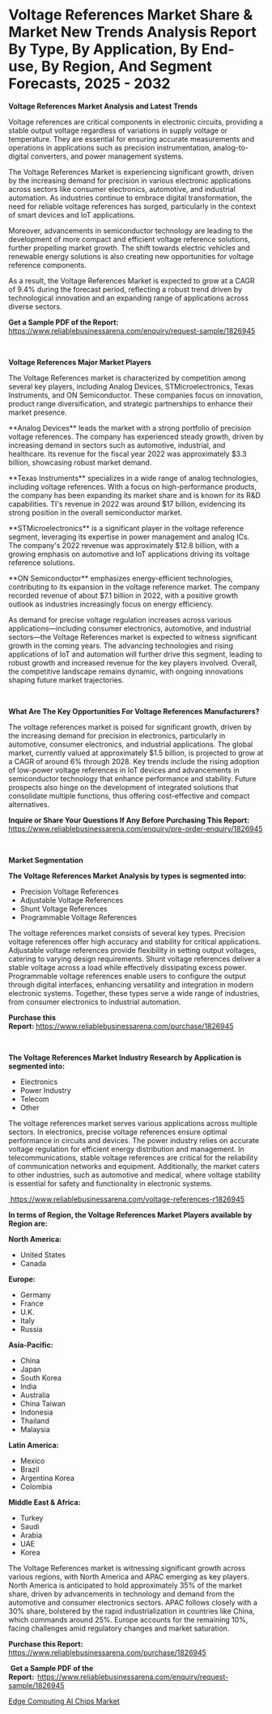 <p><h1>Voltage References Market Share & Market New Trends Analysis Report By Type, By Application, By End-use, By Region, And Segment Forecasts, 2025 - 2032</h1></p><p><strong>Voltage References Market Analysis and Latest Trends</strong></p>
<p><p>Voltage references are critical components in electronic circuits, providing a stable output voltage regardless of variations in supply voltage or temperature. They are essential for ensuring accurate measurements and operations in applications such as precision instrumentation, analog-to-digital converters, and power management systems.</p><p>The Voltage References Market is experiencing significant growth, driven by the increasing demand for precision in various electronic applications across sectors like consumer electronics, automotive, and industrial automation. As industries continue to embrace digital transformation, the need for reliable voltage references has surged, particularly in the context of smart devices and IoT applications.</p><p>Moreover, advancements in semiconductor technology are leading to the development of more compact and efficient voltage reference solutions, further propelling market growth. The shift towards electric vehicles and renewable energy solutions is also creating new opportunities for voltage reference components. </p><p>As a result, the Voltage References Market is expected to grow at a CAGR of 9.4% during the forecast period, reflecting a robust trend driven by technological innovation and an expanding range of applications across diverse sectors.</p></p>
<p><strong>Get a Sample PDF of the Report:&nbsp;</strong> <a href="https://www.reliablebusinessarena.com/enquiry/request-sample/1826945?utm_campaign=2383&utm_medium=2&utm_source=Github&utm_content=ia&utm_term=06042025&utm_id=voltage-references">https://www.reliablebusinessarena.com/enquiry/request-sample/1826945</a></p>
<p>&nbsp;</p>
<p><strong>Voltage References Major Market Players</strong></p>
<p><p>The Voltage References market is characterized by competition among several key players, including Analog Devices, STMicroelectronics, Texas Instruments, and ON Semiconductor. These companies focus on innovation, product range diversification, and strategic partnerships to enhance their market presence.</p><p>**Analog Devices** leads the market with a strong portfolio of precision voltage references. The company has experienced steady growth, driven by increasing demand in sectors such as automotive, industrial, and healthcare. Its revenue for the fiscal year 2022 was approximately $3.3 billion, showcasing robust market demand.</p><p>**Texas Instruments** specializes in a wide range of analog technologies, including voltage references. With a focus on high-performance products, the company has been expanding its market share and is known for its R&D capabilities. TI's revenue in 2022 was around $17 billion, evidencing its strong position in the overall semiconductor market.</p><p>**STMicroelectronics** is a significant player in the voltage reference segment, leveraging its expertise in power management and analog ICs. The company's 2022 revenue was approximately $12.8 billion, with a growing emphasis on automotive and IoT applications driving its voltage reference solutions.</p><p>**ON Semiconductor** emphasizes energy-efficient technologies, contributing to its expansion in the voltage reference market. The company recorded revenue of about $7.1 billion in 2022, with a positive growth outlook as industries increasingly focus on energy efficiency.</p><p>As demand for precise voltage regulation increases across various applications—including consumer electronics, automotive, and industrial sectors—the Voltage References market is expected to witness significant growth in the coming years. The advancing technologies and rising applications of IoT and automation will further drive this segment, leading to robust growth and increased revenue for the key players involved. Overall, the competitive landscape remains dynamic, with ongoing innovations shaping future market trajectories.</p></p>
<p>&nbsp;</p>
<p><strong>What Are The Key Opportunities For Voltage References Manufacturers?</strong></p>
<p><p>The voltage references market is poised for significant growth, driven by the increasing demand for precision in electronics, particularly in automotive, consumer electronics, and industrial applications. The global market, currently valued at approximately $1.5 billion, is projected to grow at a CAGR of around 6% through 2028. Key trends include the rising adoption of low-power voltage references in IoT devices and advancements in semiconductor technology that enhance performance and stability. Future prospects also hinge on the development of integrated solutions that consolidate multiple functions, thus offering cost-effective and compact alternatives.</p></p>
<p><strong>Inquire or Share Your Questions If Any Before Purchasing This Report:</strong> <a href="https://www.reliablebusinessarena.com/enquiry/pre-order-enquiry/1826945?utm_campaign=2383&utm_medium=2&utm_source=Github&utm_content=ia&utm_term=06042025&utm_id=voltage-references">https://www.reliablebusinessarena.com/enquiry/pre-order-enquiry/1826945</a></p>
<p>&nbsp;</p>
<p><strong>Market Segmentation</strong></p>
<p><strong>The Voltage References Market Analysis by types is segmented into:</strong></p>
<p><ul><li>Precision Voltage References</li><li>Adjustable Voltage References</li><li>Shunt Voltage References</li><li>Programmable Voltage References</li></ul></p>
<p><p>The voltage references market consists of several key types. Precision voltage references offer high accuracy and stability for critical applications. Adjustable voltage references provide flexibility in setting output voltages, catering to varying design requirements. Shunt voltage references deliver a stable voltage across a load while effectively dissipating excess power. Programmable voltage references enable users to configure the output through digital interfaces, enhancing versatility and integration in modern electronic systems. Together, these types serve a wide range of industries, from consumer electronics to industrial automation.</p></p>
<p><strong>Purchase this Report:&nbsp;</strong><a href="https://www.reliablebusinessarena.com/purchase/1826945?utm_campaign=2383&utm_medium=2&utm_source=Github&utm_content=ia&utm_term=06042025&utm_id=voltage-references">https://www.reliablebusinessarena.com/purchase/1826945</a></p>
<p>&nbsp;</p>
<p><strong>The Voltage References Market Industry Research by Application is segmented into:</strong></p>
<p><ul><li>Electronics</li><li>Power Industry</li><li>Telecom</li><li>Other</li></ul></p>
<p><p>The voltage references market serves various applications across multiple sectors. In electronics, precise voltage references ensure optimal performance in circuits and devices. The power industry relies on accurate voltage regulation for efficient energy distribution and management. In telecommunications, stable voltage references are critical for the reliability of communication networks and equipment. Additionally, the market caters to other industries, such as automotive and medical, where voltage stability is essential for safety and functionality in electronic systems.</p></p>
<p><a href="https://www.reliablebusinessarena.com/voltage-references-r1826945?utm_campaign=2383&utm_medium=2&utm_source=Github&utm_content=ia&utm_term=06042025&utm_id=voltage-references">&nbsp;https://www.reliablebusinessarena.com/voltage-references-r1826945</a></p>
<p><strong>In terms of Region, the Voltage References Market Players available by Region are:</strong></p>
<p>
    <p> <strong> North America: </strong>
        <ul>
            <li>United States</li>
            <li>Canada</li>
        </ul>
        </p> 
    <p> <strong> Europe: </strong>
        <ul>
            <li>Germany</li>
            <li>France</li>
            <li>U.K.</li>
            <li>Italy</li>
            <li>Russia</li>
        </ul>
        </p> 
    <p> <strong> Asia-Pacific: </strong>
        <ul>
            <li>China</li>
            <li>Japan</li>
            <li>South Korea</li>
            <li>India</li>
            <li>Australia</li>
            <li>China Taiwan</li>
            <li>Indonesia</li>
            <li>Thailand</li>
            <li>Malaysia</li>
        </ul>
        </p> 
    <p> <strong> Latin America: </strong>
        <ul>
            <li>Mexico</li>
            <li>Brazil</li>
            <li>Argentina Korea</li>
            <li>Colombia</li>
        </ul>
        </p> 
    <p> <strong> Middle East & Africa: </strong>
        <ul>
            <li>Turkey</li>
            <li>Saudi</li>
            <li>Arabia</li>
            <li>UAE</li>
            <li>Korea</li>
        </ul>
    </p>
    </p>
<p><p>The Voltage References market is witnessing significant growth across various regions, with North America and APAC emerging as key players. North America is anticipated to hold approximately 35% of the market share, driven by advancements in technology and demand from the automotive and consumer electronics sectors. APAC follows closely with a 30% share, bolstered by the rapid industrialization in countries like China, which commands around 25%. Europe accounts for the remaining 10%, facing challenges amid regulatory changes and market saturation.</p></p>
<p><strong>Purchase this Report: </strong><a href="https://www.reliablebusinessarena.com/purchase/1826945?utm_campaign=2383&utm_medium=2&utm_source=Github&utm_content=ia&utm_term=06042025&utm_id=voltage-references">https://www.reliablebusinessarena.com/purchase/1826945</a></p>
<p>&nbsp;<strong>Get a Sample PDF of the Report:&nbsp;&nbsp;</strong><a href="https://www.reliablebusinessarena.com/enquiry/request-sample/1826945?utm_campaign=2383&utm_medium=2&utm_source=Github&utm_content=ia&utm_term=06042025&utm_id=voltage-references">https://www.reliablebusinessarena.com/enquiry/request-sample/1826945</a></p>
<p><strong></strong></p>
<p><p><a href="https://github.com/rileymgdorcas/Market-Research-Report-List-1/blob/main/edge-computing-ai-chips-market.md?utm_campaign=2383&utm_medium=2&utm_source=Github&utm_content=ia&utm_term=06042025&utm_id=voltage-references">Edge Computing AI Chips Market</a></p></p>